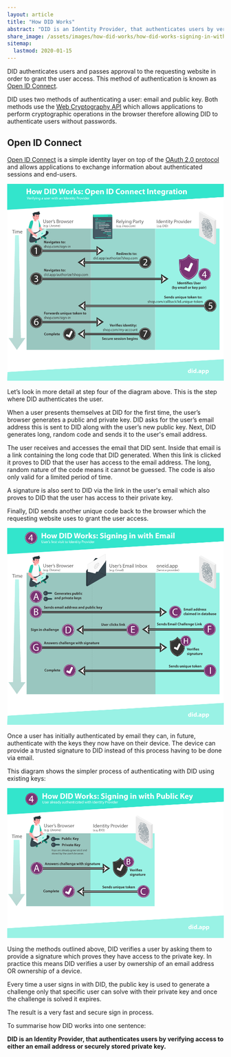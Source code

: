 ```yaml
---
layout: article
title: "How DID Works"
abstract: "DID is an Identity Provider, that authenticates users by verifying access to either an email address or securely stored private key."
share_image: /assets/images/how-did-works/how-did-works-signing-in-with-public-key.png
sitemap:
  lastmod: 2020-01-15
---
```


DID authenticates users and passes approval to the requesting website in order to grant the user access. This method of authentication is known as [Open ID Connect](https://openid.net/).

DID uses two methods of authenticating a user: email and public key. Both methods use the [Web Cryptography API](https://www.w3.org/TR/2017/REC-WebCryptoAPI-20170126/) which allows applications to perform cryptographic operations in the browser therefore allowing DID to authenticate users without passwords.

## Open ID Connect

[Open ID Connect](https://openid.net/connect/) is a simple identity layer on top of the [OAuth 2.0 protocol](https://oauth.net/2/) and allows applications to exchange information about authenticated sessions and end-users.

![How DID works: Open ID Connect Integration](/assets/images/how-did-works/how-did-works-open-id-connect-integration.png)

Let’s look in more detail at step four of the diagram above. This is the step where DID authenticates the user.

When a user presents themselves at DID for the first time, the user’s browser generates a public and private key. DID asks for the user’s email address this is sent to DID along with the user’s new public key. Next, DID generates long, random code and sends it to the user's email address.

The user receives and accesses the email that DID sent. Inside that email is a link containing the long code that DID generated. When this link is clicked it proves to DID that the user has access to the email address. The long, random nature of the code means it cannot be guessed. The code is also only valid for a limited period of time.

A signature is also sent to DID via the link in the user's email which also proves to DID that the user has access to their private key.

Finally, DID sends another unique code back to the browser which the requesting website uses to grant the user access.

![How DID works: Signing In With Email](/assets/images/how-did-works/how-did-works-signing-in-with-email.png)

Once a user has initially authenticated by email they can, in future, authenticate with the keys they now have on their device. The device can provide a trusted signature to DID instead of this process having to be done via email.

This diagram shows the simpler process of authenticating with DID using existing keys:

![How DID works: Signing In With Public Key](/assets/images/how-did-works/how-did-works-signing-in-with-public-key.png)

Using the methods outlined above, DID verifies a user by asking them to provide a signature which proves they have access to the private key. In practice this means DID verifies a user by ownership of an email address OR ownership of a device.

Every time a user signs in with DID, the public key is used to generate a challenge only that specific user can solve with their private key and once the challenge is solved it expires.

The result is a very fast and secure sign in process.

To summarise how DID works into one sentence:

**DID is an Identity Provider, that authenticates users by verifying access to either an email address or securely stored private key.**
